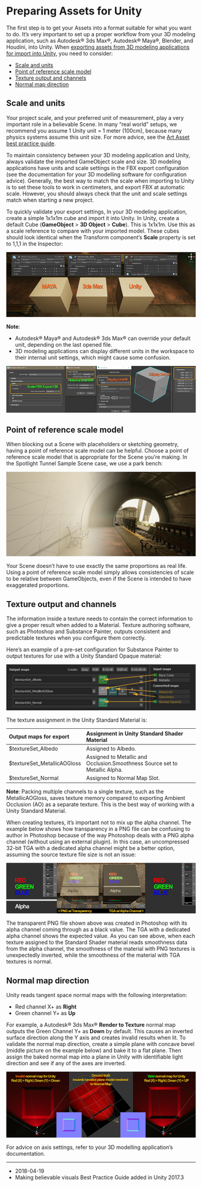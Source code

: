 # Preparing Assets for Unity

The first step is to get your Assets into a format suitable for what you want to do. It’s very important to set up a proper workflow from your 3D modeling application, such as Autodesk® 3ds Max®, Autodesk® Maya®, Blender, and Houdini, into Unity. When [exporting assets from 3D modeling applications for import into Unity](HOWTO-importObject), you need to consider:

* [Scale and units](#scale)
* [Point of reference scale model](#scaleModel)
* [Texture output and channels](#textures)
* [Normal map direction](#normalMap)

<a name="scale"></a>
## Scale and units

Your project scale, and your preferred unit of measurement, play a very important role in a believable Scene. In many “real world” setups, we recommend you assume 1 Unity unit = 1 meter (100cm), because many physics systems assume this unit size. For more advice, see the [Art Asset best practice guide](HOWTO-ArtAssetBestPracticeGuide).

To maintain consistency between your 3D modeling application and Unity, always validate the imported GameObject scale and size. 3D modeling applications have units and scale settings in the FBX export configuration (see the documentation for your 3D modelling software for configuration advice). Generally, the best way to match the scale when importing to Unity is to set these tools to work in centimeters, and export FBX at automatic scale. However, you should always check that the unit and scale settings match when starting a new project.

To quickly validate your export settings, 
In your 3D modeling application, create a simple 1x1x1m cube and import it into Unity.
In Unity, create a default Cube (__GameObject__ > __3D Object__ > __Cube__). This is 1x1x1m. Use this as a scale reference to compare with your imported model. 
These cubes should look identical when the Transform component’s __Scale__ property is set to 1,1,1 in the Inspector:

![Scale comparison using cubes imported from Autodesk® Maya® and Autodesk® 3ds Max®, and a cube created in Unity](../uploads/Main/BelievableVisuals1MeterCubeSample.jpg)

**Note**:

* Autodesk® Maya® and Autodesk® 3ds Max® can override your default unit, depending on the last opened file.
* 3D modeling applications can display different units in the workspace to their internal unit settings, which might cause some confusion.

![Differing display and internal units in Autodesk® 3ds Max®](../uploads/Main/BelievableVisualsFBXExport.jpg)

<a name="scaleModel"></a>
## Point of reference scale model

When blocking out a Scene with placeholders or sketching geometry, having a point of reference scale model can be helpful. Choose a point of reference scale model that is appropriate for the Scene you’re making. In the Spotlight Tunnel Sample Scene case, we use a park bench:

![Bench acting as a point of reference scale model](../uploads/Main/BelievableVisualsBlockingOutScale.png)

Your Scene doesn’t have to use exactly the same proportions as real life. Using a point of reference scale model simply allows consistencies of scale to be relative between GameObjects, even if the Scene is intended to have exaggerated proportions.

<a name="textures"></a>
## Texture output and channels

The information inside a texture needs to contain the correct information to give a proper result when added to a Material. Texture authoring software, such as Photoshop and Substance Painter, outputs consistent and predictable textures when you configure them correctly. 

Here’s an example of a pre-set configuration for Substance Painter to output textures for use with a Unity Standard Opaque material:

![](../uploads/Main/BelievableVisualsSubstancePainter_OutputTexture.png)

The texture assignment in the Unity Standard Material is:

|**Output maps for export** |**Assignment in Unity Standard Shader Material** |
|:---|:---|
|$textureSet_Albedo| Assigned to Albedo. |
|$textureSet_MetallicAOGloss | Assigned to Metallic and Occlusion.Smoothness Source set to Metallic Alpha. |
|$textureSet_Normal | Assigned to Normal Map Slot. |

**Note**: Packing multiple channels to a single texture, such as the MetallicAOGloss, saves texture memory compared to exporting Ambient Occlusion (AO) as a separate texture. This is the best way of working with a Unity Standard Material.

When creating textures, it’s important not to mix up the alpha channel. The example below shows how transparency in a PNG file can be confusing to author in Photoshop because of the way Photoshop deals with a PNG alpha channel (without using an external plugin). In this case, an uncompressed 32-bit TGA with a dedicated alpha channel might be a better option, assuming the source texture file size is not an issue:

![](../uploads/Main/BelievableVisualsTransparentPNG.jpg)


The transparent PNG file shown above was created in Photoshop with its alpha channel coming through as a black value. The TGA with a dedicated alpha channel shows the expected value. As you can see above, when each texture assigned to the Standard Shader material reads smoothness data from the alpha channel, the smoothness of the material with PNG textures is unexpectedly inverted, while the smoothness of the material with TGA textures is normal.

<a name="normalMap"></a>
## Normal map direction

Unity reads tangent space normal maps with the following interpretation:

* Red channel X+ as __Right__
* Green channel Y+ as __Up__

For example, a Autodesk® 3ds Max® __Render to Texture__ normal map outputs the Green Channel Y+ as __Down__ by default. This causes an inverted surface direction along the Y axis and creates invalid results when lit. To validate the normal map direction, create a simple plane with concave bevel (middle picture on the example below) and bake it to a flat plane. Then assign the baked normal map into a plane in Unity with identifiable light direction and see if any of the axes are inverted.

![Invalid and valid normal map comparison based on Red and Green channel output](../uploads/Main/BelievableVisualsNormalMaps.jpg)

For advice on axis settings, refer to your 3D modelling application’s documentation.

---

* <span class="page-edit">2018-04-19  <!-- include IncludeTextNewPageSomeEdit --></span>
* <span class="page-history">Making believable visuals Best Practice Guide added in Unity 2017.3</span>
